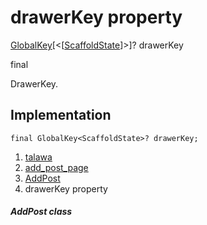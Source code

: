 
<div>

# drawerKey property

</div>


[GlobalKey](https://api.flutter.dev/flutter/widgets/GlobalKey-class.html)[\<[[ScaffoldState](https://api.flutter.dev/flutter/material/ScaffoldState-class.html)]\>]?
drawerKey


final




DrawerKey.



## Implementation

``` language-dart
final GlobalKey<ScaffoldState>? drawerKey;
```







1.  [talawa](../../index.md)
2.  [add_post_page](../../views_after_auth_screens_add_post_page/)
3.  [AddPost](../../views_after_auth_screens_add_post_page/AddPost-class.md)
4.  drawerKey property

##### AddPost class







